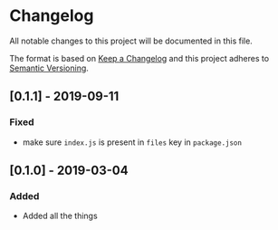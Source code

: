 # Changelog
All notable changes to this project will be documented in this file.

The format is based on [Keep a Changelog](http://keepachangelog.com/en/1.0.0/)
and this project adheres to [Semantic Versioning](http://semver.org/spec/v2.0.0.html).

## [0.1.1] - 2019-09-11

### Fixed
* make sure `index.js` is present in `files` key in `package.json`

## [0.1.0] - 2019-03-04

### Added
* Added all the things
